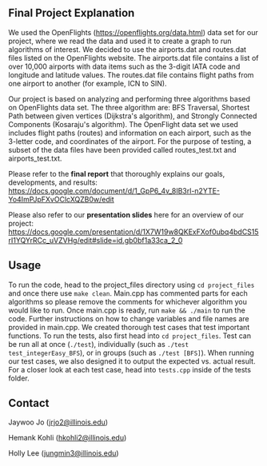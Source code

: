 
<!-- FINAL PROJECT EXPLANATION -->
## Final Project Explanation
We used the OpenFlights (https://openflights.org/data.html) data set for our project, where we read the data and used it to create a graph to run algorithms of interest. We decided to use the airports.dat and routes.dat files listed on the OpenFlights website. The airports.dat file contains a list of over 10,000 airports with data items such as the 3-digit IATA code and longitude and latitude values. The routes.dat file contains flight paths from one airport to another (for example, ICN to SIN). 

Our project is based on analyzing and performing three algorithms based on OpenFlights data set.
The three algorithm are: BFS Traversal, Shortest Path between given vertices (Dijkstra's algorithm), and Strongly Connected Components (Kosaraju's algorithm).
The OpenFlight data set we used includes flight paths (routes) and information on each airport, such as the 3-letter code, and coordinates of the airport.
For the purpose of testing, a subset of the data files have been provided called routes_test.txt and airports_test.txt.

Please refer to the **final report** that thoroughly explains our goals, developments, and results:
https://docs.google.com/document/d/1_GpP6_4v_8IB3rl-n2YTE-Yo4ImPJpFXvOClcXQZB0w/edit

Please also refer to our **presentation slides** here for an overview of our project:
https://docs.google.com/presentation/d/1X7W19w8QKExFXof0ubq4bdCS15rI1YQYrRCc_uVZVHg/edit#slide=id.gb0bf1a33ca_2_0


<!-- USAGE -->
## Usage
To run the code, head to the project_files directory using ```cd project_files``` and once there use ```make clean```.
Main.cpp has commented parts for each algorithms so please remove the comments for whichever algorithm you would like to run.
Once main.cpp is ready, run ```make && ./main``` to run the code.
Further instructions on how to change variables and file names are provided in main.cpp.
We created thorough test cases that test important functions. 
To run the tests, also first head into ```cd project_files```. Test can be run all at once (```./test```), individually (such as ```./test test_integerEasy_BFS```), or in groups (such as ```./test [BFS]```). When running our test cases, we also designed it to output the expected vs. actual result. For a closer look at each test case, head into  ```tests.cpp``` inside of the tests folder.


<!-- CONTACT -->
## Contact
Jaywoo Jo (jrjo2@illinois.edu)

Hemank Kohli (hkohli2@illinois.edu)

Holly Lee (jungmin3@illinois.edu)


